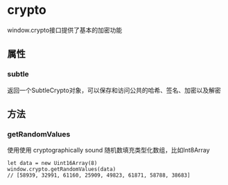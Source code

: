 # crypto
window.crypto接口提供了基本的加密功能

## 属性
### subtle
返回一个SubtleCrypto对象，可以保存和访问公共的哈希、签名、加密以及解密
## 方法
### getRandomValues
使用使用 cryptographically sound 随机数填充类型化数组，比如Int8Array
```
let data = new Uint16Array(8)
window.crypto.getRandomValues(data)
// [58939, 32991, 61160, 25909, 49823, 61871, 58788, 38683]
```